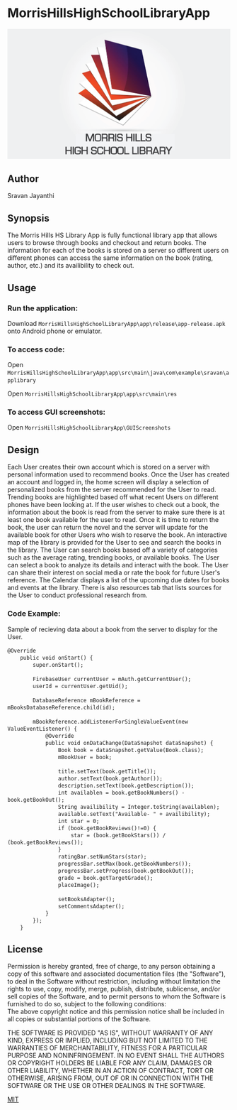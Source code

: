 # MorrisHillsHighSchoolLibraryApp

![app.png](https://github.com/SVJayanthi/MorrisHillsHighSchoolLibraryApp/blob/master/app/src/main/res/drawable-xxhdpi/booknewmaincut.png)

## Author
Sravan Jayanthi

## Synopsis
The Morris Hills HS Library App is fully functional library app that allows users to browse through books and checkout and return books. The information for each of the books is stored on a server so different users on different phones can access the same information on the book (rating, author, etc.) and its availibility to check out. 

## Usage

### Run the application:
Download `MorrisHillsHighSchoolLibraryApp\app\release\app-release.apk` 
onto Android phone or emulator.

### To access code:
Open `MorrisHillsHighSchoolLibraryApp\app\src\main\java\com\example\sravan\applibrary` 

Open `MorrisHillsHighSchoolLibraryApp\app\src\main\res`

### To access GUI screenshots:
Open `MorrisHillsHighSchoolLibraryApp\GUIScreenshots`

## Design
Each User creates their own account which is stored on a server with personal information used to recommend books. Once the User has created an account and logged in, the home screen will display a selection of personalized books from the server recommended for the User to read. Trending books are highlighted based off what recent Users on different phones have been looking at. If the user wishes to check out a book, the information about the book is read from the server to make sure there is at least one book available for the user to read. Once it is time to return the book, the user can return the novel and the server will update for the available book for other Users who wish to reserve the book. An interactive map of the library is provided for the User to see and search the books in the library. The User can search books based off a variety of categories such as the average rating, trending books, or available books. The User can select a book to analyze its details and interact with the book. The User can share their interest on social media or rate the book for future User's reference. The Calendar displays a list of the upcoming due dates for books and events at the library. There is also resources tab that lists sources for the User to conduct professional research from. 

### Code Example:  
Sample of recieving data about a book from the server to display for the User. 

    @Override
        public void onStart() {
            super.onStart();

            FirebaseUser currentUser = mAuth.getCurrentUser();
            userId = currentUser.getUid();

            DatabaseReference mBookReference = mBooksDatabaseReference.child(id);

            mBookReference.addListenerForSingleValueEvent(new ValueEventListener() {
                @Override
                public void onDataChange(DataSnapshot dataSnapshot) {
                    Book book = dataSnapshot.getValue(Book.class);
                    mBookUser = book;

                    title.setText(book.getTitle());
                    author.setText(book.getAuthor());
                    description.setText(book.getDescription());
                    int availablen = book.getBookNumbers() - book.getBookOut();
                    String availibility = Integer.toString(availablen);
                    available.setText("Available- " + availibility);
                    int star = 0;
                    if (book.getBookReviews()!=0) {
                        star = (book.getBookStars()) / (book.getBookReviews());
                    }
                    ratingBar.setNumStars(star);
                    progressBar.setMax(book.getBookNumbers());
                    progressBar.setProgress(book.getBookOut());
                    grade = book.getTargetGrade();
                    placeImage();

                    setBooksAdapter();
                    setCommentsAdapter();
                }
            });
        }
    

## License
Permission is hereby granted, free of charge, to any person obtaining a copy
of this software and associated documentation files (the "Software"), to deal
in the Software without restriction, including without limitation the rights
to use, copy, modify, merge, publish, distribute, sublicense, and/or sell
copies of the Software, and to permit persons to whom the Software is
furnished to do so, subject to the following conditions:  
The above copyright notice and this permission notice shall be included in all
copies or substantial portions of the Software.

THE SOFTWARE IS PROVIDED "AS IS", WITHOUT WARRANTY OF ANY KIND, EXPRESS OR
IMPLIED, INCLUDING BUT NOT LIMITED TO THE WARRANTIES OF MERCHANTABILITY,
FITNESS FOR A PARTICULAR PURPOSE AND NONINFRINGEMENT. IN NO EVENT SHALL THE
AUTHORS OR COPYRIGHT HOLDERS BE LIABLE FOR ANY CLAIM, DAMAGES OR OTHER
LIABILITY, WHETHER IN AN ACTION OF CONTRACT, TORT OR OTHERWISE, ARISING FROM,
OUT OF OR IN CONNECTION WITH THE SOFTWARE OR THE USE OR OTHER DEALINGS IN THE
SOFTWARE.

[MIT](LICENSE)
